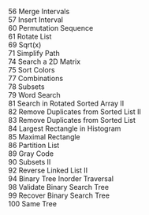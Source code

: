 56 Merge Intervals  
57 Insert Interval  
60 Permutation Sequence  
61 Rotate List  
69 Sqrt(x)  
71 Simplify Path  
74 Search a 2D Matrix  
75 Sort Colors  
77 Combinations  
78 Subsets  
79 Word Search  
81 Search in Rotated Sorted Array II  
82 Remove Duplicates from Sorted List II  
83 Remove Duplicates from Sorted List  
84 Largest Rectangle in Histogram  
85 Maximal Rectangle  
86 Partition List  
89 Gray Code  
90 Subsets II  
92 Reverse Linked List II  
94 Binary Tree Inorder Traversal  
98 Validate Binary Search Tree  
99 Recover Binary Search Tree  
100 Same Tree